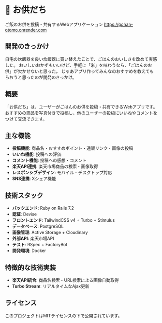 # 🍚 お供だち

ご飯のお供を投稿・共有するWebアプリケーション
https://gohan-otomo.onrender.com

## 開発のきっかけ

自宅の炊飯器を良い炊飯器に買い替えたことで、ごはんのおいしさを改めて実感した。
おいしいおかずもいいけど、手軽に「米」を味わうなら、「ごはんのお供」が欠かせないと思った。
じゃあアプリ作ってみんなのおすすめを教えてもらおうと思ったのが開発のきっかけ。

## 概要

「お供だち」は、ユーザーがごはんのお供を投稿・共有できるWebアプリです。おすすめの商品を写真付きで投稿し、他のユーザーの投稿にいいねやコメントをつけて交流できます。

## 主な機能

- **投稿機能**: 商品名・おすすめポイント・通販リンク・画像の投稿
- **いいね機能**: 投稿への評価
- **コメント機能**: 投稿への感想・コメント
- **楽天API連携**: 楽天市場商品の検索・画像取得
- **レスポンシブデザイン**: モバイル・デスクトップ対応
- **SNS連携**: Xシェア機能


## 技術スタック

- **バックエンド**: Ruby on Rails 7.2
- **認証**: Devise
- **フロントエンド**: TailwindCSS v4 + Turbo + Stimulus
- **データベース**: PostgreSQL
- **画像管理**: Active Storage + Cloudinary
- **外部API**: 楽天市場API
- **テスト**: RSpec + FactoryBot
- **開発環境**: Docker


## 特徴的な技術実装

- **楽天API統合**: 商品名検索・URL検索による画像自動取得
- **Turbo Stream**: リアルタイムなAjax更新

## ライセンス

このプロジェクトはMITライセンスの下で公開されています。
